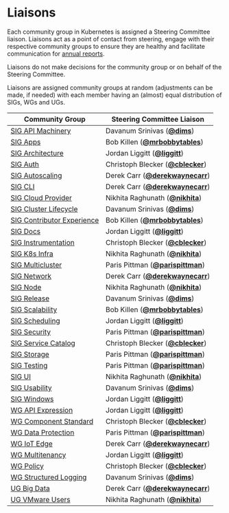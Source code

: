 <!---
This is an autogenerated file!

Please do not edit this file directly, but instead make changes to the
sigs.yaml file in the project root.

To understand how this file is generated, see https://git.k8s.io/community/generator/README.md
--->

# Liaisons

Each community group in Kubernetes is assigned a Steering Committee
liaison. Liaisons act as a point of contact from steering, engage with
their respective community groups to ensure they are healthy and
facilitate communication for [annual reports](committee-steering/governance/annual-reports.md).

Liaisons do not make decisions for the community group or on behalf of
the Steering Committee.

Liaisons are assigned community groups at random (adjustments can be
made, if needed) with each member having an (almost) equal distribution
of SIGs, WGs and UGs.

| Community Group            | Steering Committee Liaison |
| -------------------------- | -------------------------- |
| [SIG API Machinery](sig-api-machinery/README.md) | Davanum Srinivas (**[@dims](https://github.com/dims)**) |
| [SIG Apps](sig-apps/README.md) | Bob Killen (**[@mrbobbytables](https://github.com/mrbobbytables)**) |
| [SIG Architecture](sig-architecture/README.md) | Jordan Liggitt (**[@liggitt](https://github.com/liggitt)**) |
| [SIG Auth](sig-auth/README.md) | Christoph Blecker (**[@cblecker](https://github.com/cblecker)**) |
| [SIG Autoscaling](sig-autoscaling/README.md) | Derek Carr (**[@derekwaynecarr](https://github.com/derekwaynecarr)**) |
| [SIG CLI](sig-cli/README.md) | Derek Carr (**[@derekwaynecarr](https://github.com/derekwaynecarr)**) |
| [SIG Cloud Provider](sig-cloud-provider/README.md) | Nikhita Raghunath (**[@nikhita](https://github.com/nikhita)**) |
| [SIG Cluster Lifecycle](sig-cluster-lifecycle/README.md) | Davanum Srinivas (**[@dims](https://github.com/dims)**) |
| [SIG Contributor Experience](sig-contributor-experience/README.md) | Bob Killen (**[@mrbobbytables](https://github.com/mrbobbytables)**) |
| [SIG Docs](sig-docs/README.md) | Jordan Liggitt (**[@liggitt](https://github.com/liggitt)**) |
| [SIG Instrumentation](sig-instrumentation/README.md) | Christoph Blecker (**[@cblecker](https://github.com/cblecker)**) |
| [SIG K8s Infra](sig-k8s-infra/README.md) | Nikhita Raghunath (**[@nikhita](https://github.com/nikhita)**) |
| [SIG Multicluster](sig-multicluster/README.md) | Paris Pittman (**[@parispittman](https://github.com/parispittman)**) |
| [SIG Network](sig-network/README.md) | Derek Carr (**[@derekwaynecarr](https://github.com/derekwaynecarr)**) |
| [SIG Node](sig-node/README.md) | Nikhita Raghunath (**[@nikhita](https://github.com/nikhita)**) |
| [SIG Release](sig-release/README.md) | Davanum Srinivas (**[@dims](https://github.com/dims)**) |
| [SIG Scalability](sig-scalability/README.md) | Bob Killen (**[@mrbobbytables](https://github.com/mrbobbytables)**) |
| [SIG Scheduling](sig-scheduling/README.md) | Jordan Liggitt (**[@liggitt](https://github.com/liggitt)**) |
| [SIG Security](sig-security/README.md) | Paris Pittman (**[@parispittman](https://github.com/parispittman)**) |
| [SIG Service Catalog](sig-service-catalog/README.md) | Christoph Blecker (**[@cblecker](https://github.com/cblecker)**) |
| [SIG Storage](sig-storage/README.md) | Paris Pittman (**[@parispittman](https://github.com/parispittman)**) |
| [SIG Testing](sig-testing/README.md) | Paris Pittman (**[@parispittman](https://github.com/parispittman)**) |
| [SIG UI](sig-ui/README.md) | Nikhita Raghunath (**[@nikhita](https://github.com/nikhita)**) |
| [SIG Usability](sig-usability/README.md) | Davanum Srinivas (**[@dims](https://github.com/dims)**) |
| [SIG Windows](sig-windows/README.md) | Jordan Liggitt (**[@liggitt](https://github.com/liggitt)**) |
| [WG API Expression](wg-api-expression/README.md) | Jordan Liggitt (**[@liggitt](https://github.com/liggitt)**) |
| [WG Component Standard](wg-component-standard/README.md) | Christoph Blecker (**[@cblecker](https://github.com/cblecker)**) |
| [WG Data Protection](wg-data-protection/README.md) | Paris Pittman (**[@parispittman](https://github.com/parispittman)**) |
| [WG IoT Edge](wg-iot-edge/README.md) | Derek Carr (**[@derekwaynecarr](https://github.com/derekwaynecarr)**) |
| [WG Multitenancy](wg-multitenancy/README.md) | Jordan Liggitt (**[@liggitt](https://github.com/liggitt)**) |
| [WG Policy](wg-policy/README.md) | Christoph Blecker (**[@cblecker](https://github.com/cblecker)**) |
| [WG Structured Logging](wg-structured-logging/README.md) | Davanum Srinivas (**[@dims](https://github.com/dims)**) |
| [UG Big Data](ug-big-data/README.md) | Derek Carr (**[@derekwaynecarr](https://github.com/derekwaynecarr)**) |
| [UG VMware Users](ug-vmware-users/README.md) | Nikhita Raghunath (**[@nikhita](https://github.com/nikhita)**) |
<!-- BEGIN CUSTOM CONTENT -->

<!-- END CUSTOM CONTENT -->
